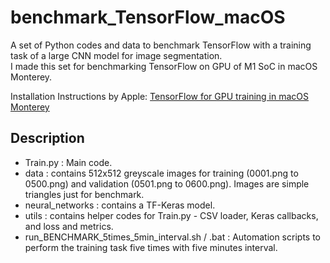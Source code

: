 # benchmark_TensorFlow_macOS
A set of Python codes and data to benchmark TensorFlow with a training task of a large CNN model for image segmentation.  
I made this set for benchmarking TensorFlow on GPU of M1 SoC in macOS Monterey.  


Installation Instructions by Apple: [TensorFlow for GPU training in macOS Monterey](https://developer.apple.com/metal/tensorflow-plugin/)


## Description
- Train.py : Main code.
- data : contains 512x512 greyscale images for training (0001.png to 0500.png) and validation (0501.png to 0600.png). Images are simple triangles just for benchmark.
- neural_networks : contains a TF-Keras model. 
- utils : contains helper codes for Train.py - CSV loader, Keras callbacks, and loss and metrics. 
- run_BENCHMARK_5times_5min_interval.sh / .bat : Automation scripts to perform the training task five times with five minutes interval.


